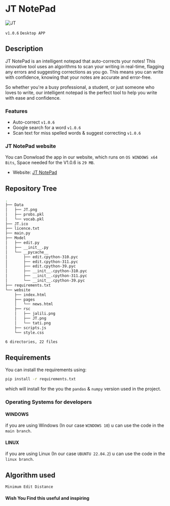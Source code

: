 # JT NotePad
![JT](https://user-images.githubusercontent.com/95311883/233843932-263c5f6f-171b-4b87-bfd5-4e4e95a7220b.png)

`v1.0.6` `Desktop APP` 

## Description
JT NotePad is an intelligent notepad that auto-corrects your notes! This innovative tool uses an algorithms to scan your writing in real-time, flagging any errors and suggesting corrections as you go. This means you can write with confidence, knowing that your notes are accurate and error-free.

So whether you're a busy professional, a student, or just someone who loves to write, our intelligent notepad is the perfect tool to help you write with ease and confidence.

### Features
- Auto-correct `v1.0.6`
- Google search for a word `v1.0.6`
- Scan text for miss spelled words & suggest correcting `v1.0.6`

### JT NotePad website
You can Donwload the app in our website, which runs on `OS WINDOWS x64 Bits`, Space needed for the V1.0.6 is `29 MB`.

- Website: <a href="https://jbadr28.github.io/JT-NotePad/" target="_blank">JT NotePad</a>
## Repository Tree
``` bash
.
├── Data
│   ├── JT.png
│   ├── probs.pkl
│   └── vocab.pkl
├── JT.ico
├── licence.txt
├── main.py
├── Model
│   ├── edit.py
│   ├── __init__.py
│   └── __pycache__
│       ├── edit.cpython-310.pyc
│       ├── edit.cpython-311.pyc
│       ├── edit.cpython-39.pyc
│       ├── __init__.cpython-310.pyc
│       ├── __init__.cpython-311.pyc
│       └── __init__.cpython-39.pyc
├── requirements.txt
└── website
    ├── index.html
    ├── pages
    │   └── news.html
    ├── rsc
    │   ├── jalili.png
    │   ├── JT.png
    │   └── tati.png
    ├── scripts.js
    └── style.css

6 directories, 22 files
```

## Requirements
You can install the requirements using:
``` bash
pip install -r requirements.txt
```
which will install for the you the `pandas` & `numpy` version used in the project.

### Operating Systems for developers
#### WINDOWS
if you are using Windows (In our case `WINDOWS 10`) u can use the code in the `main branch`.

#### LINUX
if you are using Linux (In our case `UBUNTU 22.04.2`) u can use the code in the `linux branch`.

## Algorithm used 
`Minimum Edit Distance`
#### Wish You Find this useful and inspiring
